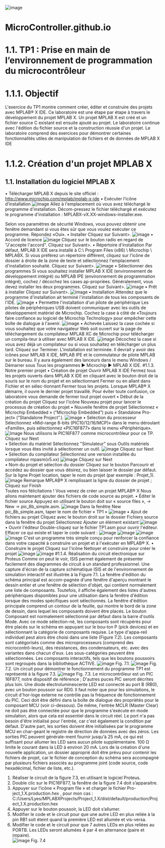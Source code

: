 ![image](https://github.com/LyesSaadSaoud/MicroController.github.io/assets/78357759/00061c74-435c-4c19-9cd1-a23c64c0377a)
# MicroController.github.io
# 1.1. TP1 : Prise en main de l’environnement de programmation du microcontrôleur
#  1.1.1. Objectif
  L'exercice du TP1 montre comment créer, éditer et construire des projets avec MPLAB® X
IDE. Ce laboratoire est une étape par étape à travers le développement du projet MPLAB X.
Un projet MPLAB X est créé et un fichier source C existant est ensuite ajouté au projet. Le
laboratoire continue avec l&#39;édition du fichier source et la construction réussie d&#39;un projet. Le
laboratoire comprend des exercices pour démontrer certaines fonctionnalités utiles de
manipulation de fichiers et de données de MPLAB X IDE
# 1.1.2. Création d&#39;un projet MPLAB X
## 1.1. Installation du logiciel MPLAB X
 • Télécharger MPLAB X depuis le site officiel :
     http://www.microchip.com/mplab/mplab-x-ide
 • Exécuter l’icône d’installation
![image](https://github.com/LyesSaadSaoud/MicroController.github.io/assets/78357759/ccd810b5-01f3-4e0e-92a7-3be0456e6a70)
Allez à l'emplacement où vous avez téléchargé le programme d'installation. Décom-pressez le fichier téléchargé et exécutez le programme d'installation :
MPLABX-vX.XX-windows-installer.exe.
 
Selon vos paramètres de sécurité Windows, vous pouvez obtenir une fenêtre demandant si vous êtes sûr que vous voulez exécuter ce programme. Répondez «Oui».
 •	Installer
Cliquez sur Suivant>.
![image](https://github.com/LyesSaadSaoud/MicroController.github.io/assets/78357759/7c778f7a-ac72-43ec-a549-01e5ee637065)
 •	Accord de licence
![image](https://github.com/LyesSaadSaoud/MicroController.github.io/assets/78357759/9568706d-d1b6-404a-a192-b15efbd9d1b1)
Cliquez sur le bouton radio en regard de "J'accepte l'accord".
Cliquez sur Suivant>.
 •	Répertoire d'installation
 Par défaut, MPLAB X IDE sera installé à C:\ Program Files (x86) \ Microchip \ MPLABX. Si vous préférez un répertoire différent, cliquez sur l'icône de dossier à droite de la zone de texte et sélectionnez l'emplacement d'installation souhaité.
Cliquez sur Suivant>.
![image](https://github.com/LyesSaadSaoud/MicroController.github.io/assets/78357759/d48e44e4-cfd4-4412-acb0-943127f62c19)
 •	Sélectionner des programmes
Si vous souhaitez installer MPLAB X IDE (environnement de développement intégré) ou MPLAB IPE (environnement de programmation intégré), cochez / décochez les cases ap-propriées. Généralement, vous devez installer les deux programmes.
Cliquez sur Suivant>.
![image](https://github.com/LyesSaadSaoud/MicroController.github.io/assets/78357759/61f32835-b3ed-4c73-917d-4134de960c33)
 •	Prêt à installer
Cliquez sur Suivant>.
![image](https://github.com/LyesSaadSaoud/MicroController.github.io/assets/78357759/0e9c70e2-cf61-487a-b18f-a446b81cd940)
 •	Installation
Attendez que le programme d'installation ait terminé l'installation de tous les composants de l'IDE.
![image](https://github.com/LyesSaadSaoud/MicroController.github.io/assets/78357759/2c821e55-2a04-439e-88af-b44133befe11)
 •	Permettre l'installation d'un pilote de périphérique
Les pilotes de périphériques USB doivent communiquer avec les outils de développement matériel de Microchip.
Cochez la case à côté de «Toujours faire confiance au logiciel de Microchip Technology» pour empêcher cette boîte de dialogue à l'avenir.
![image](https://github.com/LyesSaadSaoud/MicroController.github.io/assets/78357759/ff7af2cc-3f02-414c-8e74-8862b6d21b34)
 •	Achevée
Laissez la case cochée si vous souhaitez que votre navigateur Web soit ouvert sur la page de téléchargement du compilateur MPLAB XC de Microchip pour télécharger un compila-teur à utiliser avec MPLAB X IDE.
![image](https://github.com/LyesSaadSaoud/MicroController.github.io/assets/78357759/840030cd-f864-484f-803a-c863acb52e5f)
Décochez la case si vous avez déjà un compilateur ou si vous souhaitez en télécharger un plus tard.
Cliquez sur Terminer.
L'installation est terminée. Il devrait y avoir des icônes pour MPLAB X IDE, MPLAB IPE et le commutateur de pilote MPLAB sur le bureau. Il y aura également des lanceurs dans le menu Windows / Démarrer sous Tous les programmes ▶ Microchip ▶ MPLAB X IDE.
#1.1.3.	Notre premier projet 
 •	Création de projet
Ouvrir MPLAB X IDE
Fermez tous les projets ouverts dans MPLAB X IDE en cliquant avec le bouton droit de la souris sur le nom du projet et en sélectionnant Fermer ou en allant dans Fichier et en sélec-tionnant Fermer tous les projets.
Lorsque MPLAB® X démarre, il ouvre le dernier projet travaillé. Pour éviter toute confusion, ce laboratoire vous demande de fermer tout projet ouvert
 •	Début de la création du projet
Cliquez sur l'icône Nouveau projet  pour lancer le processus de création du projet
 •	Nouvelle fenêtre de projet
Sélectionnez « Microchip Embedded » (“Microchip Embedded”) puis « Standalone Pro-ject» (“Standalone Project”.).
![image](https://github.com/LyesSaadSaoud/MicroController.github.io/assets/78357759/106ae8a1-55ed-43bb-8ca7-21e95e9c8926)
 •	Sélection du processeur
Sélectionnez «Mid-range 8-bits (PIC10/12/16/MCP)» dans le menu déroulant «Famille», puis sélectionnez «PIC16F877» dans le menu «Périphérique».
![image](https://github.com/LyesSaadSaoud/MicroController.github.io/assets/78357759/2fe94e2b-5971-4cd0-a51a-e6fbd732325d)
Nous utilisons le PIC16F877 comme microcontrôleur pour ce TP.
Cliquez sur Next   
 •	Sélection du matériel
Sélectionnez "Simulateur" sous Outils matériels lorsque vous êtes invité à sélectionner un outil.
![image](https://github.com/LyesSaadSaoud/MicroController.github.io/assets/78357759/571c41da-0276-4a39-b564-a3dd1fc491e9)
Cliquez sur Next  
 •	Sélection du compilateur
Sélectionnez une version installée du compilateur mpasm(v5.xx)
![image](https://github.com/LyesSaadSaoud/MicroController.github.io/assets/78357759/82f47220-4c40-46ed-8fb0-caad214798f2)
Cliquez sur Next  
 •	Nom du projet et sélection du dossier
Cliquez sur le bouton Parcourir et accédez au dossier que vous désirez, ou bien laisser le dossier par défaut.
Sur la ligne Projet location, taper le nom du projet (par exemple : Projet_1).
![image](https://github.com/LyesSaadSaoud/MicroController.github.io/assets/78357759/9643ffb6-6614-4528-b613-cb04480cce0d)
Remarque MPLAB® X remplissant la ligne du dossier de projet ;
Cliquez sur Finish  
Toutes nos félicitations ! Vous venez de créer un projet MPLAB® X
Nous allons maintenant ajouter des fichiers de code source au projet.
 •	Éditer le fichier source 
Appuyez en utilisant le bouton doit sur « source files », -> New -> pic_8b_simple.asm.
![image](https://github.com/LyesSaadSaoud/MicroController.github.io/assets/78357759/8c11d581-40a3-4669-9d5a-82d11a1cb203)
Dans la fenêtre New pic_8b_simple.asm, taper le nom de fichier « TP1 »
![image](https://github.com/LyesSaadSaoud/MicroController.github.io/assets/78357759/5be5d3ca-c6ab-4dc4-86a6-b086dfbfef68)
 •	Ajout de fichiers au projet
Cliquez avec le bouton droit sur le dossier Fichiers source dans la fenêtre du projet
Sélectionnez Ajouter un élément existant
![image](https://github.com/LyesSaadSaoud/MicroController.github.io/assets/78357759/393d07b2-decc-48e0-a5df-4df8cafcf290)
 •	Ouvrir l'éditeur
Double-cliquez sur le fichier TP1.asm pour ouvrir l'éditeur. Effacer ce qui existe et taper le code suivant :
![image](https://github.com/LyesSaadSaoud/MicroController.github.io/assets/78357759/20cea1e1-e9b2-40cc-9b11-749c923bd873)
![image](https://github.com/LyesSaadSaoud/MicroController.github.io/assets/78357759/7a5243cf-f711-40f7-a7df-19b78a10b981)
![image](https://github.com/LyesSaadSaoud/MicroController.github.io/assets/78357759/73802601-ad3d-403f-b75b-47eeb5e190ad)
![image](https://github.com/LyesSaadSaoud/MicroController.github.io/assets/78357759/026cb387-b7ce-44bb-ad6f-d7bcaa95de73)
C'est un programme très simple conçu pour renforcer la confiance dans votre capacité à construire un projet et à l'exécuter en MPLAB® X.
 •	Construire le projet 
Cliquez sur l'icône Nettoyer et construire pour créer le projet
![image](https://github.com/LyesSaadSaoud/MicroController.github.io/assets/78357759/07a680b4-c5ee-4749-a9e3-3b67059a0bbc)
![image](https://github.com/LyesSaadSaoud/MicroController.github.io/assets/78357759/89c9a252-a23f-4c74-a188-a5ec87153f75)
#1.1.4.	Réalisation du circuit électronique sur Proteus 
Comme on peut le voir, ISIS permet également de présenter facilement des diagrammes de circuit à un standard professionnel.
Une capture d'écran de la capture schématique ISIS et de l'environnement de simulation interactif est illustrée à la Figure 7.1. La fenêtre d'édition du schéma principal est accom-pagnée d'une fenêtre d'aperçu montrant le dessin entier et une fenêtre de sélection d'objet, qui contient normalement une liste de composants. Toutefois, il affiche également des listes d'autres périphériques disponibles pour une utilisation dans la fenêtre d'édition lorsque des modes spécifiques sont sélectionnés.
La fenêtre d'édition principale comprend un contour de la feuille, qui montre le bord de la zone de dessin, dans lequel les composants doivent être placés. Le bouton Composant est normalement sélectionné par défaut dans la barre d'outils Mode. Avec ce mode sélection-né, les composants sont récupérés pour être placés sur le schéma en appuyant sur le bou-ton P (pick devices) et en sélectionnant la catégorie de composants requise. Le type d'appa-reil individuel peut alors être choisi dans une liste (Figure 7.2).
Les composants sont catégorisés comme des microprocesseurs (comprend des microcontrô-leurs), des résistances, des condensateurs, etc. avec des variantes dans chacun d'eux. Les sous-catégories peuvent être sélectionnées. Les composants interactifs, tels que les boutons poussoirs sont regroupés dans la bibliothèque ACTIVE.
![image](https://github.com/LyesSaadSaoud/MicroController.github.io/assets/78357759/72224018-b628-492f-83db-39531e370ae4)
                                                     Fig. 7.1.
![image](https://github.com/LyesSaadSaoud/MicroController.github.io/assets/78357759/e241d8c3-f7f4-4614-8106-fb45f1e69032)
                                                     Fig. 7.2.
Un circuit pour démontrer le fonctionnement du programme TP1 est représenté à la figure 7.3. 
![image](https://github.com/LyesSaadSaoud/MicroController.github.io/assets/78357759/10aea7e6-2d49-4b39-86be-fc80604b9374)
                                                     Fig. 7.3.
Le microcontrôleur est un PIC 16F877, notre dispositif de référence ; D'autres puces PIC seront décrites plus loin. Une diode électroluminescente LED est connecté au port B (RB0), avec un bouton poussoir sur RD0. Il faut noter que pour les simulations, le circuit d'hor-loge externe ne contrôle pas la fréquence de fonctionnement du PIC. Ceci doit être défini dans la boîte de dialogue des propriétés pour le composant MCU (voir ci-dessous). De même, l'entrée MCLR (Master Clear) ne doit pas être connectée pour que le programme s'exécute en mode simulation, alors que cela est essentiel dans le circuit réel.
Le port n'a pas besoin d'être initialisé pour l'entrée, car c'est également la condition par défaut. D'autre part, les sorties doivent être initialisées par le programme MCU en char-geant le registre de direction de données avec des zéros. Les sorties PIC peuvent générale-ment fournir jusqu'à 25 mA, ce qui est suffisant pour allumer les LED sans aucun pilote supplémentaire. 100 Ω limite le courant dans la LED à environ 20 mA.
Lors de la création d'une nouvelle application, un dossier approprié doit être prévu pour contenir les fichiers de projet, car le fichier de conception du schéma sera accompagné par plusieurs fichiers associés au programme joint (code source, code hexadécimal, fichier de liste, etc.).
1.	Réaliser le circuit de la figure 7.3, en utilisant le logiciel Proteus.
2.	Double clic sur le PIC16F877, la fenêtre de la figure 7.4 doit s’apparaitre.
3.	Appuyer sur l’icône « Program file » et charger le fichier Pro-ject_1.X.production.hex , pour mon cas : C:/Users/Lyes/MPLABXProjects/Project_1.X/dist/default/production/Project_1.X.production.hex
4.	Appuyer sur le bouton poussoir, la LED doit s’allumer. 
5.	Modifier le code et le circuit pour que une autre LED en plus reliée à la pin RB1 soit éteint quand la première LED est allumée et vis-versa.   
6.	Modifier le code et le circuit pour que 7 autres LEDs en plus reliées au PORTB. Les LEDs seront allumées 4 par 4 en alternance (paire et impaire).   
![image](https://github.com/LyesSaadSaoud/MicroController.github.io/assets/78357759/355a5e6f-9a90-47db-bcca-b5c2276057a7)
                                                     Fig. 7.4






























